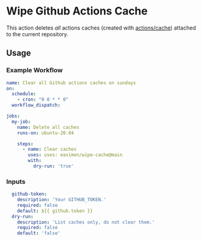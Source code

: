 # Wipe Github Actions Cache

This action deletes *all* actions caches (created with [actions/cache](https://github.com/actions/cache))
attached to the current repository.

## Usage

### Example Workflow

```yaml
name: Clear all Github actions caches on sundays
on:
  schedule:
    - cron: "0 0 * * 0"
  workflow_dispatch:

jobs:
  my-job:
    name: Delete all caches
    runs-on: ubuntu-20.04

    steps:
      - name: Clear caches
        uses: uses: easimon/wipe-cache@main
        with:
          dry-run: 'true'
```

### Inputs

```yaml
  github-token:
    description: 'Your GITHUB_TOKEN.'
    required: false
    default: ${{ github.token }}
  dry-run:
    description: 'List caches only, do not clear them.'
    required: false
    default: 'false'
```
